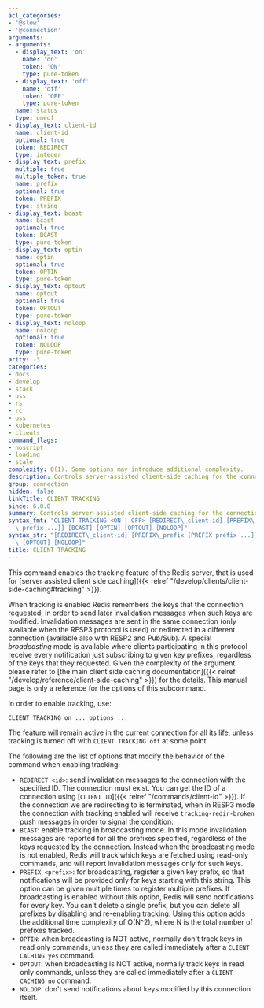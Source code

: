 ```yaml
---
acl_categories:
- '@slow'
- '@connection'
arguments:
- arguments:
  - display_text: 'on'
    name: 'on'
    token: 'ON'
    type: pure-token
  - display_text: 'off'
    name: 'off'
    token: 'OFF'
    type: pure-token
  name: status
  type: oneof
- display_text: client-id
  name: client-id
  optional: true
  token: REDIRECT
  type: integer
- display_text: prefix
  multiple: true
  multiple_token: true
  name: prefix
  optional: true
  token: PREFIX
  type: string
- display_text: bcast
  name: bcast
  optional: true
  token: BCAST
  type: pure-token
- display_text: optin
  name: optin
  optional: true
  token: OPTIN
  type: pure-token
- display_text: optout
  name: optout
  optional: true
  token: OPTOUT
  type: pure-token
- display_text: noloop
  name: noloop
  optional: true
  token: NOLOOP
  type: pure-token
arity: -3
categories:
- docs
- develop
- stack
- oss
- rs
- rc
- oss
- kubernetes
- clients
command_flags:
- noscript
- loading
- stale
complexity: O(1). Some options may introduce additional complexity.
description: Controls server-assisted client-side caching for the connection.
group: connection
hidden: false
linkTitle: CLIENT TRACKING
since: 6.0.0
summary: Controls server-assisted client-side caching for the connection.
syntax_fmt: "CLIENT TRACKING <ON | OFF> [REDIRECT\_client-id] [PREFIX\_prefix\n  [PREFIX\
  \ prefix ...]] [BCAST] [OPTIN] [OPTOUT] [NOLOOP]"
syntax_str: "[REDIRECT\_client-id] [PREFIX\_prefix [PREFIX prefix ...]] [BCAST] [OPTIN]\
  \ [OPTOUT] [NOLOOP]"
title: CLIENT TRACKING
---
```

This command enables the tracking feature of the Redis server, that is used
for [server assisted client side caching]({{< relref "/develop/clients/client-side-caching#tracking" >}}).

When tracking is enabled Redis remembers the keys that the connection
requested, in order to send later invalidation messages when such keys are
modified. Invalidation messages are sent in the same connection (only available
when the RESP3 protocol is used) or redirected in a different connection
(available also with RESP2 and Pub/Sub). A special *broadcasting* mode is
available where clients participating in this protocol receive every
notification just subscribing to given key prefixes, regardless of the
keys that they requested. Given the complexity of the argument please
refer to [the main client side caching documentation]({{< relref "/develop/reference/client-side-caching" >}}) for the details. This manual page is only a reference for the options of this subcommand.

In order to enable tracking, use:

    CLIENT TRACKING on ... options ...

The feature will remain active in the current connection for all its life,
unless tracking is turned off with `CLIENT TRACKING off` at some point.

The following are the list of options that modify the behavior of the
command when enabling tracking:

* `REDIRECT <id>`: send invalidation messages to the connection with the specified ID. The connection must exist. You can get the ID of a connection using [`CLIENT ID`]({{< relref "/commands/client-id" >}}). If the connection we are redirecting to is terminated, when in RESP3 mode the connection with tracking enabled will receive `tracking-redir-broken` push messages in order to signal the condition.
* `BCAST`: enable tracking in broadcasting mode. In this mode invalidation messages are reported for all the prefixes specified, regardless of the keys requested by the connection. Instead when the broadcasting mode is not enabled, Redis will track which keys are fetched using read-only commands, and will report invalidation messages only for such keys.
* `PREFIX <prefix>`: for broadcasting, register a given key prefix, so that notifications will be provided only for keys starting with this string. This option can be given multiple times to register multiple prefixes. If broadcasting is enabled without this option, Redis will send notifications for every key. You can't delete a single prefix, but you can delete all prefixes by disabling and re-enabling tracking. Using this option adds the additional time complexity of O(N^2), where N is the total number of prefixes tracked. 
* `OPTIN`: when broadcasting is NOT active, normally don't track keys in read only commands, unless they are called immediately after a `CLIENT CACHING yes` command.
* `OPTOUT`: when broadcasting is NOT active, normally track keys in read only commands, unless they are called immediately after a `CLIENT CACHING no` command.
* `NOLOOP`: don't send notifications about keys modified by this connection itself.

